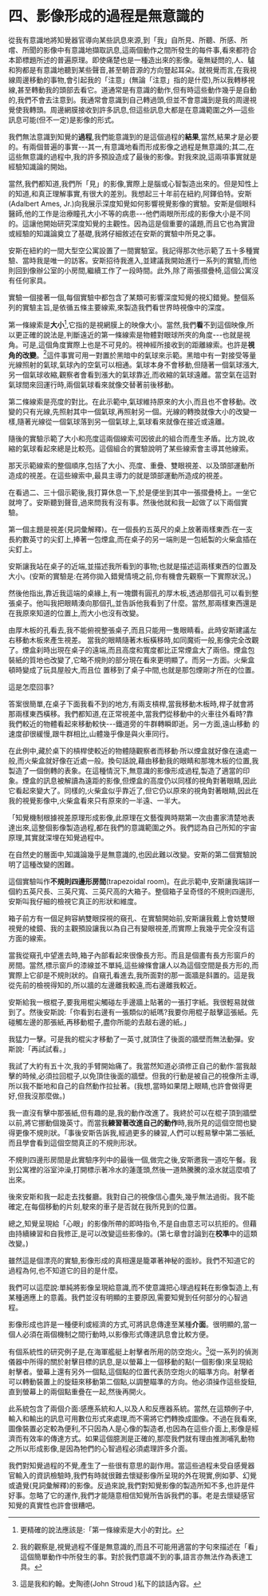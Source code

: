 # 四、影像形成的過程是無意識的
從我有意識地將知覺器官導向某些訊息來源,到「我」自所見、所聽、所感、所嚐、所聞的影像中有意識地擷取訊息,這兩個動作之間所發生的每件事,看來都符合本節標題所述的普遍原理。即使痛楚也是一種造出來的影像。毫無疑問的,人、驢和狗都是有意識地聽到某些聲音,甚至朝音源的方向豎起耳朵。就視覺而言,在我視線周邊移動的事物,會引起我的「注意」(無論「注意」指的是什麼),所以我轉移視線,甚至轉動我的頭部去看它。道通常是有意識的動作,但有時這些動作幾乎是自動的,我們不會去注意到。我通常會意識到自己轉過頭,但並不會意識到是我的周邊視覺使我轉頭。周邊網膜接收到許多訊息,但這些訊息大都是在意識範圍之外—這些訊息可能(但不一定)是影像的形式。

我們無法意識到知覺的**過程**,我們能意識到的是這個過程的**結果**,當然,結果才是必要的。有兩個普遍的事實---其一,有意識地看而形成影像之過程是無意識的;其二,在這些無意識的過程中,我的許多預設造成了最後的影像。對我來說,這兩項事實就是經驗知識論的開始。

當然,我們都知道,我們所「見」的影像,實際上是腦或心智製造出來的。但是知性上的知道,和真正理解事實,有很大的差別。我想起三十年前在紐約,阿鐸伯特。安斯(Adalbert Ames, Jr.)向我展示深度知覺如何影響視覺影像的實驗。安斯是個眼科醫師,他的工作是治療瞳孔大小不等的病患---他們兩眼所形成的影像大小是不同的。這讓他開始研究深度知覺的主觀性。因為這是個重要的議題,而且它也為實證或經驗的知識論奠立了基礎,我將仔細敘述在安斯的實驗中所見之事。

安斯在紐約的一間大型空公寓設置了一間實驗室。我記得那次他示範了五十多種實驗、當時我是唯一的訪客。安斯招待我進入,並建議我開始進行一系列的實驗,而他則回到像辦公室的小房間,繼續工作了一段時間。此外,除了兩張摺疊椅,這個公寓沒有任何家具。

實驗一個接著一個,每個實驗中都包含了某類可影響深度知覺的視幻錯覺。整個系列的實驗主旨,是依循五條主要線索,來製造我們看世界時視像中的深度。

第一條線索是**大小**[^3],它指的是視網膜上的映像大小。當然,我們**看**不到這個映像,所以更正確的說法是,判斷遠近的第一條線索是物體對眼球所夾的角度---也就是視角。可是,這個角度實際上也是不可見的。視神經所接收到的距離線索。也許是**視角的改變**。[^4]這件事實可用一對置於黑暗中的氣球來示範。黑暗中有一對接受等量光線照射的氣球,氣球內的空氣可以相通。氣球本身不會移動,但隨著一個氣球漲大,另一個氣球收縮,觀察者會看到漲大的氣球靠近,而收縮的氣球遠離。當空氣在這對氣球間來回運行時,兩個氣球看來就像交替著前後移動。 

[^3]: 更精確的說法應該是:「第一條線索是大小的對比。
[^4]: 我的觀察是,視覺過程不僅是無意識的,而且不可能用適當的字句來描述在「看」這個簡單動作中所發生的事。對於我們意識不到的事,語言亦無法作為表達工具。 

第二條線索是亮度的對比。在此示範中,氣球維持原來的大小,而且也不會移動。改變的只有光線,先照射其中一個氣球,再照射另一個。光線的轉換就像大小的改變一樣,隨著光線從一個氣球落到另一個氣球上,氣球看來就像在接近或遠離。

隨後的實驗示範了大小和亮度這兩個線索可因彼此的組合而產生矛盾。比方說,收縮的氣球看起來總是比較亮。這個組合的實驗說明了某些線索會主導其他線索。

那天示範線索的整個順序,包括了大小、亮度、重疊、雙眼視差、以及頭部運動所 造成的視差。在這些線索中,最具主導力的就是頭部運動所造成的視差。

在看過二、三十個示範後,我打算休息一下,於是便坐到其中一張摺疊椅上。一坐它就垮了。安斯聽到聲音,過來問我有沒有事。然後他就和我一起做了以下兩個實驗。

第一個主題是視差(見詞彙解釋)。在一個長約五英尺的桌上放著兩樣東西:在一支長約數英寸的尖釘上,捧著一包煙盒,而在桌子的另一端則是一包紙製的火柴盒插在尖釘上。

安斯讓我站在桌子的近端,並描述我所看到的事物;也就是描述這兩樣東西的位置及大小。(安斯的實驗是:在將你拋入錯覺情境之前,你有機會先觀察一下實際狀況。) 

然後他指出,靠近我這端的桌緣上,有一塊鑽有圓孔的厚木板,透過那個孔可以看到整張桌子。他叫我把眼睛湊向那個孔,並告訴他我看到了什麼。當然,那兩樣東西還是在我原來知道的位置上,而大小也沒有改變。

由厚木板的孔看去,我不能俯視整張桌子,而且只能用一隻眼睛看。此時安斯建議左右移動木板來產生視差。 
當我的眼睛隨著木板橫移時,如同魔術一般,影像完全改觀了。煙盒刹時出現在桌子的遠端,而且高度和寬度都比正常煙盒大了兩倍。煙盒包裝紙的質地也改變了,它略不規則的部分現在看來更明顯了。而另一方面。火柴盒頓時變成了玩具屋般大,而且位 置移到了桌子中間,也就是那包煙剛才所在的位置。

這是怎麼回事?

答案很簡單,在桌子下面我看不到的地方,有兩支槓桿,當我移動木板時,桿子就會將那兩樣東西橫移。我們都知道,在正常視差中,當我們從移動中的火車往外看時?靠我們較近的物體看起來移動較快---鐵道旁的牛群轉瞬即逝。另一方面,遠山移動 
的速度卻很緩慢,跟牛群相比,山體幾乎像是與火車同行。 

在此例中,藏於桌下的槓桿使較近的物體隨觀察者而移動·所以煙盒就好像在遠處一般,而火柴盒就好像在近處一般。換句話說,藉由移動我的眼睛和那塊木板的位置,我製造了一個倒轉的表象。在這種情況下,無意識的影像形成過程,製造了適當的印象。煙盒的訊息被解讀為遠距的影像,但煙盒的高度仍以同樣的視角對著眼睛,因此它看起來變大了。同樣的,火柴盒似乎靠近了,但它仍以原來的視角對著眼睛,因此在我的視覺影像中,火柴盒看來只有原來的一半遠、一半大。

「知覺機制根據視差原理形成影像,此原理在文藝復興時期第一次由畫家清楚地表達出來,這整個影像製造過程,都在我們的意識範圍之外。我們認為自己所知的宇宙原理,其實就深埋在知覺過程中。

在自然史的層面中,知識論幾乎是無意識的,也因此難以改變。安斯的第二個實驗說明了這種改變的困難。

這個實驗叫作**不規則四邊形房間**(trapezoidal room)。在此示範中,安斯讓我端詳一個約五英尺長、三英尺寬、三英尺高的大箱子。整個箱子呈奇怪的不規則四邊形,安斯叫我仔細的檢視它真正的形狀和維度。

箱子前方有一個足夠容納雙眼探視的窺孔、在實驗開始前,安斯讓我戴上會妨雙眼視覺的棱鏡、我的主觀預設讓我以為自己有變眼視差,而實際上我幾乎完全沒有這方面的線索。

當我從窺孔中望進去時,箱子內部看起來很像長方形。而且是個畫有長方形窗戶的房間。當然,標示窗戶的漆線並不單純,這些線條會讓人以為這個空間是長方形的,而實際上它卻是不規則狀的。自窺孔看進去,我所面對的那一面牆是斜置的。這是我從先前的檢視得知的,所以牆的左邊離我較遠,而右邊離我較近。

安斯給我一根棍子,要我用棍尖觸碰左手邊牆上貼著的一張打字紙。我很輕易就做到了。然後安斯說:「你看到右邊有一張類似的紙嗎?我要你用棍子敲擊這張紙。先碰觸左邊的那張紙,再移動棍子,盡你所能的去敲右邊的紙。」

我猛力一擊。可是我的棍尖才移動了一英寸,就頂住了後面的牆壁而無法動彈。安斯說:「再試試看。」

我試了大約有五十次,我的手臂開始痛了。我當然知道必須修正自己的動作:當我敲擊的時候,必須拉回棍子,以免頂住後面的牆壁。但我的行動是被自己的視像所主導,所以我不斷地和自己的自然動作拉扯著。(我想,當時如果閉上眼睛,也許會做得更好,但我沒那麼做。) 

我一直沒有擊中那張紙,但有趣的是,我的動作改進了。我終於可以在棍子頂到牆壁以前,將它挪動個幾英寸。而當我**練習著改進自己的動作**時,我所見的這個空間也變得更像不規則狀。「事後安斯告訴我,經過更多的練習,人們可以輕易擊中第二張紙,而且學會看到這個空間真正的不規則形狀。

不規則四邊形房間是此實驗序列中的最後一個,做完之後,安斯邀我一道吃午餐。我到公寓裡的浴室沖澡,打開標示著冷水的蓮蓬頭,然後一道熱騰騰的滾水就這麼噴了出來。

後來安斯和我一起走去找餐廳。我對自己的視像信心盡失,幾乎無法過街。我不能確定,在每個移動的片刻,駛來的車子是否就在我所見到的位置。

總之,知覺呈現給「心眼」的影像所帶的即時指令,不是自由意志可以抗拒的。但藉由持續練習和自我修正,是可以改變這些影像的。(第七章會討論到在**校準**中的這類改變。)

雖然這是個漂亮的實驗,影像形成的真相還是籠罩著神秘的面紗。我們不知道它的過程為何,也不知道它的目的是什麼。

我們可以這麼說:單純將影像呈現給意識,而不使意識把心理過程耗在影像製造上,有某種適應上的意義。我們並沒有明顯的主要原因,需要知覺到任何部分的心智過程。

影像形成也許是一種便利或經濟的方式,可將訊息傳達至某種**介面**。很明顯的,當一個人必須在兩個機制之間行動時,以影像形式傳達訊息會比較方便。 

有個系統性的研究例子是,在海軍艦艇上射擊者所用的防空炮火。[^5]從一系列的偵測儀器中所得的關於射擊目標的訊息,是以螢幕上一個移動的點(一個影像)來呈現給射擊者。螢幕上還有另外一個點,這個點的位置代表防空炮火的瞄準方向。射擊者可以轉動裝置上的旋鈕來移動第二個點,以調整瞄準的方向。他必須操作這些旋鈕,直到螢幕上的兩個點重疊在一起,然後再開火。

[^5]: 這是我和約翰。史陶德(John Stroud )私下的談話內容。

此系統包含了兩個介面:感應系統和人,以及人和反應器系統。當然,在這類例子中,輸入和輸出的訊息可用數位形式來處理,而不需將它們轉換成圖像。不過在我看來,圖像裝置必定較為便利,不只因為人是心像的製造者,也因為在這些介面上,影像是經濟而有效率的傳達方式。如果這個臆測是正確的,那麼我們就有理由推測哺乳動物之所以形成影像,是因為牠們的心智過程必須處理許多介面。

我們對知覺過程的不覺,產生了一些很有意思的副作用。當這些過程未受自感覺器官輸入的資訊檢驗時,我們有時就很難去懷疑影像所呈現的外在現實,例如夢、幻覺或遺覺(見詞彙解釋)的影像。反過來說,我們對知覺影像的製造所知不多,也許是件好事。忽略了它的運作,我們才能隨意相信知覺所告訴我們的事。老是去懷疑感官知覺的真實性也許會很糟吧。 


